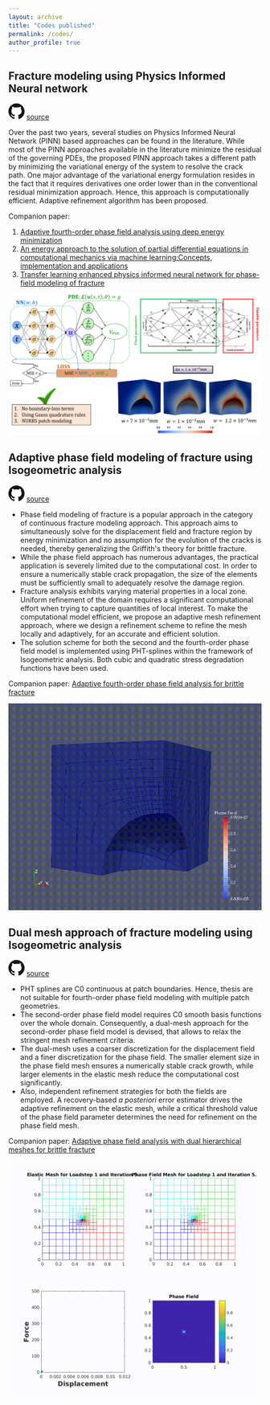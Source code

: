 ```yaml
---
layout: archive
title: "Codes published"
permalink: /codes/
author_profile: true
---
```


## Fracture modeling using Physics Informed Neural network

![](../images/GitHub.png) [source](https://github.com/somdattagoswami/DEM-PhaseField)

Over the past two years, several studies on Physics Informed Neural Network (PINN) based approaches can be found in the literature. While most of the PINN approaches available in the literature minimize the residual of the governing PDEs, the proposed PINN approach takes a different path by minimizing the variational energy of the system to resolve the crack path. One major advantage of the variational energy formulation resides in the fact that it requires derivatives one order lower than in the conventional residual minimization approach. Hence, this approach is computationally efficient. Adaptive refinement algorithm has been proposed.

Companion paper:  
  1. [Adaptive fourth-order phase field analysis using deep energy minimization](https://doi.org/10.1016/j.tafmec.2020.102527)
  1. [An energy approach to the solution of partial differential equations in computational mechanics via machine learning:Concepts, implementation and applications](https://doi.org/10.1016/j.cma.2019.112790)
  1. [Transfer learning enhanced physics informed neural network for phase-field modeling of fracture](https://doi.org/10.1016/j.tafmec.2019.102447)

![](../images/Picture1.png)

## Adaptive phase field modeling of fracture using Isogeometric analysis
![](../images/GitHub.png) [source](https://github.com/somdattagoswami/IGAPack-PhaseField)

- Phase field modeling of fracture is a popular approach in the category of continuous fracture modeling approach. This approach aims to simultaneously solve for the displacement field and fracture region by energy minimization and no assumption for the evolution of the cracks is needed, thereby generalizing the Griffith's theory for brittle fracture.  
- While the phase field approach has numerous advantages, the practical application is severely limited due to the computational cost. In order to ensure a numerically stable crack propagation, the size of the elements must be sufficiently small to adequately resolve the damage region.
- Fracture analysis exhibits varying material properties in a local zone. Uniform refinement of the domain requires a significant computational effort when trying to capture quantities of local interest. To make the computational model efficient, we propose an adaptive mesh refinement approach, where we design a refinement scheme to refine the mesh locally and adaptively, for an accurate and efficient solution. 
- The solution scheme for both the second and the fourth-order phase field model is implemented using PHT-splines within the framework of Isogeometric analysis. Both cubic and quadratic stress degradation functions have been used.

Companion paper: [Adaptive fourth-order phase field analysis for brittle fracture](https://www.sciencedirect.com/science/article/pii/S0045782519307005)

![](../images/CubeWithHole.gif)

## Dual mesh approach of fracture modeling using Isogeometric analysis
![](../images/GitHub.png) [source](https://github.com/somdattagoswami/IGAPack-DualMeshPhaseField)

- PHT splines are C0 continuous at patch boundaries. Hence, thesis are not suitable for fourth-order phase field modeling with multiple patch geometries. 
- The second-order phase field model requires C0 smooth basis functions over the whole domain. Consequently, a dual-mesh approach for the second-order phase field model is devised, that allows to relax the stringent mesh refinement criteria. 
- The dual-mesh uses a coarser discretization for the displacement field and a finer discretization for the phase field. The smaller element size in the phase field mesh ensures a numerically stable crack growth, while larger elements in the elastic mesh reduce the computational cost significantly. 
- Also, independent refinement strategies for both the fields are employed. A recovery-based *a posteriori* error estimator drives the adaptive refinement on the elastic mesh, while a critical threshold value of the phase field parameter determines the need for refinement on the phase field mesh.

Companion paper: [Adaptive phase field analysis with dual hierarchical meshes for brittle fracture](https://www.sciencedirect.com/science/article/abs/pii/S0013794419302814)

![](../images/Media1.gif)
